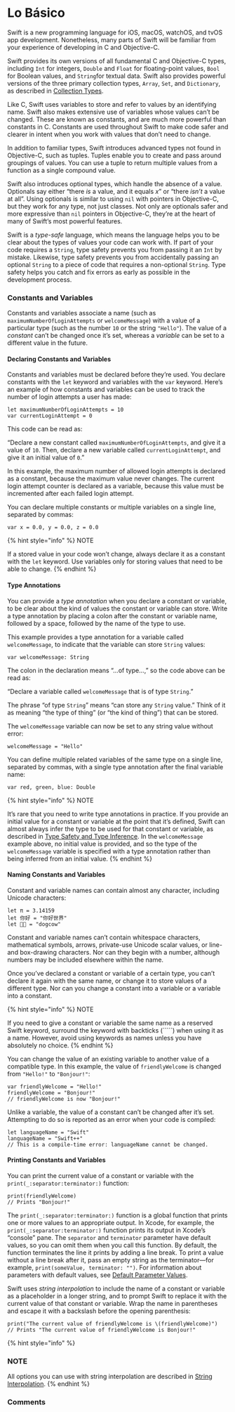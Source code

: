 # Lo Básico

Swift is a new programming language for iOS, macOS, watchOS, and tvOS app development. Nonetheless, many parts of Swift will be familiar from your experience of developing in C and Objective-C.

Swift provides its own versions of all fundamental C and Objective-C types, including `Int` for integers, `Double` and `Float` for floating-point values, `Bool` for Boolean values, and `String`for textual data. Swift also provides powerful versions of the three primary collection types, `Array`, `Set`, and `Dictionary`, as described in [Collection Types](https://docs.swift.org/swift-book/LanguageGuide/CollectionTypes.html).

Like C, Swift uses variables to store and refer to values by an identifying name. Swift also makes extensive use of variables whose values can’t be changed. These are known as constants, and are much more powerful than constants in C. Constants are used throughout Swift to make code safer and clearer in intent when you work with values that don’t need to change.

In addition to familiar types, Swift introduces advanced types not found in Objective-C, such as tuples. Tuples enable you to create and pass around groupings of values. You can use a tuple to return multiple values from a function as a single compound value.

Swift also introduces optional types, which handle the absence of a value. Optionals say either “there _is_ a value, and it equals _x_” or “there _isn’t_ a value at all”. Using optionals is similar to using `nil` with pointers in Objective-C, but they work for any type, not just classes. Not only are optionals safer and more expressive than `nil` pointers in Objective-C, they’re at the heart of many of Swift’s most powerful features.

Swift is a _type-safe_ language, which means the language helps you to be clear about the types of values your code can work with. If part of your code requires a `String`, type safety prevents you from passing it an `Int` by mistake. Likewise, type safety prevents you from accidentally passing an optional `String` to a piece of code that requires a non-optional `String`. Type safety helps you catch and fix errors as early as possible in the development process.

### Constants and Variables

Constants and variables associate a name \(such as `maximumNumberOfLoginAttempts` or `welcomeMessage`\) with a value of a particular type \(such as the number `10` or the string `"Hello"`\). The value of a _constant_ can’t be changed once it’s set, whereas a _variable_ can be set to a different value in the future.

#### Declaring Constants and Variables

Constants and variables must be declared before they’re used. You declare constants with the `let` keyword and variables with the `var` keyword. Here’s an example of how constants and variables can be used to track the number of login attempts a user has made:

```text
let maximumNumberOfLoginAttempts = 10
var currentLoginAttempt = 0
```

This code can be read as:

“Declare a new constant called `maximumNumberOfLoginAttempts`, and give it a value of `10`. Then, declare a new variable called `currentLoginAttempt`, and give it an initial value of `0`.”

In this example, the maximum number of allowed login attempts is declared as a constant, because the maximum value never changes. The current login attempt counter is declared as a variable, because this value must be incremented after each failed login attempt.

You can declare multiple constants or multiple variables on a single line, separated by commas:

```text
var x = 0.0, y = 0.0, z = 0.0
```

{% hint style="info" %}
NOTE

If a stored value in your code won’t change, always declare it as a constant with the `let` keyword. Use variables only for storing values that need to be able to change.
{% endhint %}

#### Type Annotations

You can provide a _type annotation_ when you declare a constant or variable, to be clear about the kind of values the constant or variable can store. Write a type annotation by placing a colon after the constant or variable name, followed by a space, followed by the name of the type to use.

This example provides a type annotation for a variable called `welcomeMessage`, to indicate that the variable can store `String` values:

```text
var welcomeMessage: String
```

The colon in the declaration means “…of type…,” so the code above can be read as:

“Declare a variable called `welcomeMessage` that is of type `String`.”

The phrase “of type `String`” means “can store any `String` value.” Think of it as meaning “the type of thing” \(or “the kind of thing”\) that can be stored.

The `welcomeMessage` variable can now be set to any string value without error:

```text
welcomeMessage = "Hello"
```

You can define multiple related variables of the same type on a single line, separated by commas, with a single type annotation after the final variable name:

```text
var red, green, blue: Double
```

{% hint style="info" %}
NOTE

It’s rare that you need to write type annotations in practice. If you provide an initial value for a constant or variable at the point that it’s defined, Swift can almost always infer the type to be used for that constant or variable, as described in [Type Safety and Type Inference](https://docs.swift.org/swift-book/LanguageGuide/TheBasics.html#ID322). In the `welcomeMessage` example above, no initial value is provided, and so the type of the `welcomeMessage` variable is specified with a type annotation rather than being inferred from an initial value.
{% endhint %}

#### Naming Constants and Variables

Constant and variable names can contain almost any character, including Unicode characters:

```text
let π = 3.14159
let 你好 = "你好世界"
let 🐶🐮 = "dogcow"
```

Constant and variable names can’t contain whitespace characters, mathematical symbols, arrows, private-use Unicode scalar values, or line- and box-drawing characters. Nor can they begin with a number, although numbers may be included elsewhere within the name.

Once you’ve declared a constant or variable of a certain type, you can’t declare it again with the same name, or change it to store values of a different type. Nor can you change a constant into a variable or a variable into a constant.

{% hint style="info" %}
NOTE

If you need to give a constant or variable the same name as a reserved Swift keyword, surround the keyword with backticks \(`````\) when using it as a name. However, avoid using keywords as names unless you have absolutely no choice.
{% endhint %}

You can change the value of an existing variable to another value of a compatible type. In this example, the value of `friendlyWelcome` is changed from `"Hello!"` to `"Bonjour!"`:

```text
var friendlyWelcome = "Hello!"
friendlyWelcome = "Bonjour!"
// friendlyWelcome is now "Bonjour!"
```

Unlike a variable, the value of a constant can’t be changed after it’s set. Attempting to do so is reported as an error when your code is compiled:

```text
let languageName = "Swift"
languageName = "Swift++"
// This is a compile-time error: languageName cannot be changed.
```

#### Printing Constants and Variables

You can print the current value of a constant or variable with the `print(_:separator:terminator:)` function:

```text
print(friendlyWelcome)
// Prints "Bonjour!"
```

The `print(_:separator:terminator:)` function is a global function that prints one or more values to an appropriate output. In Xcode, for example, the `print(_:separator:terminator:)` function prints its output in Xcode’s “console” pane. The `separator` and `terminator` parameter have default values, so you can omit them when you call this function. By default, the function terminates the line it prints by adding a line break. To print a value without a line break after it, pass an empty string as the terminator—for example, `print(someValue, terminator: "")`. For information about parameters with default values, see [Default Parameter Values](https://docs.swift.org/swift-book/LanguageGuide/Functions.html#ID169).

Swift uses _string interpolation_ to include the name of a constant or variable as a placeholder in a longer string, and to prompt Swift to replace it with the current value of that constant or variable. Wrap the name in parentheses and escape it with a backslash before the opening parenthesis:

```text
print("The current value of friendlyWelcome is \(friendlyWelcome)")
// Prints "The current value of friendlyWelcome is Bonjour!"
```

{% hint style="info" %}
### NOTE

All options you can use with string interpolation are described in [String Interpolation](https://docs.swift.org/swift-book/LanguageGuide/StringsAndCharacters.html#ID292).
{% endhint %}

### Comments

